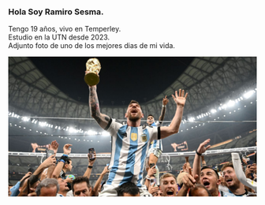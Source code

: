 ### Hola Soy Ramiro Sesma.   
Tengo 19 años, vivo en Temperley.  
Estudio en la UTN desde 2023.  
Adjunto foto de uno de los mejores dias de mi vida.

![Messi](./messicopa.jpg)
